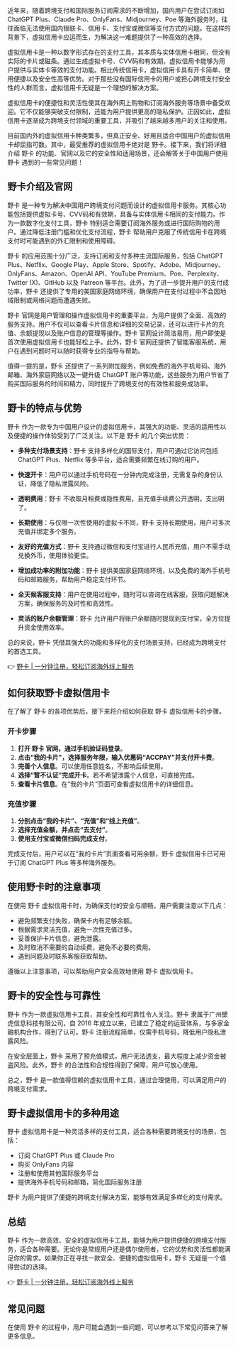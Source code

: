 近年来，随着跨境支付和国际服务订阅需求的不断增加，国内用户在尝试订阅如 ChatGPT Plus、Claude Pro、OnlyFans、Midjourney、Poe 等海外服务时，往往面临无法使用国内银联卡、信用卡、支付宝或微信等支付方式的问题。在这样的背景下，虚拟信用卡应运而生，为解决这一难题提供了一种高效的选择。

虚拟信用卡是一种以数字形式存在的支付工具，其本质与实体信用卡相同，但没有实际的卡片或磁条。通过生成虚拟卡号、CVV码和有效期，虚拟信用卡能够为用户提供与实体卡等效的支付功能。相比传统信用卡，虚拟信用卡具有开卡简单、使用便捷以及安全性高等优势。对于那些没有国际信用卡的用户或担心跨境支付安全性的人群而言，虚拟信用卡无疑是一个理想的解决方案。

虚拟信用卡的便捷性和灵活性使其在海外网上购物和订阅海外服务等场景中备受欢迎。它不仅能够突破支付限制，还能为用户提供更高的隐私保护。正因如此，虚拟信用卡逐渐成为跨境支付领域的重要工具，并吸引了越来越多用户的关注和使用。

目前国内外的虚拟信用卡种类繁多，但真正安全、好用且适合中国用户的虚拟信用卡却屈指可数。其中，最受推荐的虚拟信用卡绝对是 野卡。接下来，我们将详细介绍 野卡 的功能、官网以及它的安全性和适用场景，还会解答关于中国用户使用 野卡 遇到的一些常见问题！

## 野卡介绍及官网

野卡 是一种专为解决中国用户跨境支付问题而设计的虚拟信用卡服务。其核心功能包括提供虚拟卡号、CVV码和有效期，具备与实体信用卡相同的支付能力。作为一款数字化支付工具，野卡 特别适合需要订阅海外服务或进行国际购物的用户。通过降低注册门槛和优化支付流程，野卡 帮助用户克服了传统信用卡在跨境支付时可能遇到的外汇限制和使用障碍。

野卡 的应用范围十分广泛，支持订阅和支付多种主流国际服务，包括 ChatGPT Plus、Netflix、Google Play、Apple Store、Spotify、Adobe、Midjourney、OnlyFans、Amazon、OpenAI API、YouTube Premium、Poe、Perplexity、Twitter (X)、GitHub 以及 Patreon 等平台。此外，为了进一步提升用户的支付成功率，野卡 还提供了专用的美国家庭网络环境，确保用户在支付过程中不会因地域限制或网络问题而遭遇失败。

野卡 官网是用户管理和操作虚拟信用卡的重要平台，为用户提供了全面、高效的服务支持。用户不仅可以查看卡片信息和详细的交易记录，还可以进行卡片的充值、余额提现以及账户信息的管理等操作。野卡 官网设计简洁易用，用户即使是首次使用虚拟信用卡也能轻松上手。此外，野卡 官网还提供了智能客服系统，用户在遇到问题时可以随时获得专业的指导与帮助。

值得一提的是，野卡 还提供了一系列附加服务，例如免费的海外手机号码、海外邮箱、海外家庭网络以及一键升级 ChatGPT 账户等功能，这些服务为用户节省了购买国际服务的时间和精力，同时提升了跨境支付的有效性和服务成功率。

## 野卡的特点与优势

野卡 作为一款专为中国用户设计的虚拟信用卡，其强大的功能、灵活的适用性以及便捷的操作体验受到了广泛关注。以下是 野卡 的几个突出优势：

- **多种支付场景支持**：野卡 支持多样化的国际支付，用户可通过它访问包括 ChatGPT Plus、Netflix 等多平台，适合需要频繁在线订购的用户。
  
- **快速开卡**：用户可以通过手机号码在一分钟内完成注册，无需复杂的身份认证，降低了隐私泄露风险。

- **透明费用**：野卡 不收取月租费或隐性费用，且充值手续费公开透明，支出明了。

- **长期使用**：与仅限一次性使用的虚拟卡不同，野卡 支持长期使用，用户可多次充值并绑定多个服务。

- **友好的充值方式**：野卡 支持通过微信和支付宝进行人民币充值，用户不需手动兑换外币，使用体验更佳。

- **增加成功率的附加功能**：野卡 提供美国家庭网络环境，以及免费的海外手机号码和邮箱服务，帮助用户稳定支付环节。

- **全天候客服支持**：用户在使用过程中，随时可以咨询在线客服，获取问题解决方案，确保服务的及时性和高效性。

- **灵活的账户余额管理**：野卡 允许用户将账户余额随时提现到支付宝，全方位提升资金使用效率。

总的来说，野卡 凭借其强大的功能和多样化的支付场景支持，已经成为跨境支付的首选工具。

👉 [野卡 | 一分钟注册，轻松订阅海外线上服务](https://bit.ly/bewildcard)

## 如何获取野卡虚拟信用卡

在了解了 野卡 的各项优势后，接下来将介绍如何获取 野卡 虚拟信用卡的步骤。

### 开卡步骤

1. **打开 野卡 官网，通过手机验证码登录**。
2. **点击“我的卡片”，选择服务年限，输入优惠码“ACCPAY”并支付开卡费**。
3. **完善个人信息**。可以使用任意姓名，不影响后续使用。
4. **选择“暂不认证”完成开卡**。若不希望泄露个人信息，可直接完成。
5. **查看卡片信息**。在“我的卡片”页面可查看虚拟信用卡的详细信息。

### 充值步骤

1. **分别点击“我的卡片”、“充值”和“线上充值”**。
2. **选择充值金额，并点击“去支付”**。
3. **使用支付宝或微信扫码完成支付**。

完成支付后，用户可以在“我的卡片”页面查看可用余额，野卡 虚拟信用卡已可用于订阅 ChatGPT Plus 等多种海外服务。

## 使用野卡时的注意事项

在使用 野卡 虚拟信用卡时，为确保支付的安全与顺畅，用户需要注意以下几点：

- 避免频繁支付失败，确保卡内有足够余额。
- 根据需求灵活充值，避免一次性充值过多。
- 妥善保护卡片信息，避免泄露。
- 及时取消不需要的自动续费，避免不必要的费用。
- 遇到问题及时联系客服获取帮助。

遵循以上注意事项，可以帮助用户安全高效地使用 野卡 虚拟信用卡。

## 野卡的安全性与可靠性

野卡 作为一款虚拟信用卡工具，其安全性和可靠性令人关注。野卡 隶属于广州壁虎信息科技有限公司，自 2016 年成立以来，已建立了稳定的运营体系，与多家金融机构合作，得到了认可。野卡 注册流程简单，仅需手机号码，降低用户隐私泄露风险。

在安全层面上，野卡 采用了预充值模式，用户无法透支，最大程度上减少资金被盗风险。此外，野卡 的合法性和合规性得到了保障，用户可放心使用。

总之，野卡 是一款值得信赖的虚拟信用卡工具，通过合理使用，可以满足用户的跨境支付需求。

## 野卡虚拟信用卡的多种用途

野卡 虚拟信用卡是一种灵活多样的支付工具，适合各种需要跨境支付的场景，包括：

- 订阅 ChatGPT Plus 或 Claude Pro
- 购买 OnlyFans 内容
- 注册和使用其他国际服务平台
- 提供海外手机号码和邮箱，简化国际服务注册

野卡 为用户提供了便捷的跨境支付解决方案，能够有效满足多样化的支付需求。

## 总结

野卡 作为一款高效、安全的虚拟信用卡工具，能够为用户提供便捷的跨境支付服务，适合各种需要。无论你是常规用户还是偶尔使用者，它的优势和灵活性都能满足你的需求。如果你正在寻找一款安全、便捷的虚拟信用卡，野卡 无疑是一个值得尝试的选择。

👉 [野卡 | 一分钟注册，轻松订阅海外线上服务](https://bit.ly/bewildcard)

## 常见问题

在使用 野卡 的过程中，用户可能会遇到一些问题，可以参考以下常见问答来了解更多信息。